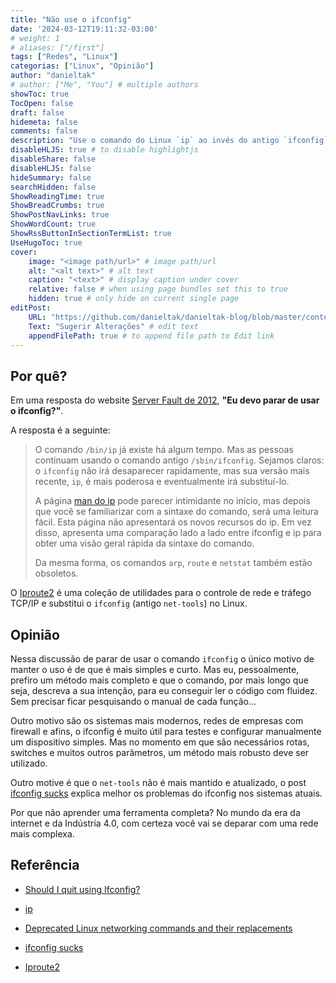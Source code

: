 ```yaml
---
title: "Não use o ifconfig"
date: '2024-03-12T19:11:32-03:00'
# weight: 1
# aliases: ["/first"]
tags: ["Redes", "Linux"]
categorias: ["Linux", "Opinião"]
author: "danieltak"
# author: ["Me", "You"] # multiple authors
showToc: true
TocOpen: false
draft: false
hidemeta: false
comments: false
description: "Use o comando do Linux `ip` ao invés do antigo `ifconfig`"
disableHLJS: true # to disable highlightjs
disableShare: false
disableHLJS: false
hideSummary: false
searchHidden: false
ShowReadingTime: true
ShowBreadCrumbs: true
ShowPostNavLinks: true
ShowWordCount: true
ShowRssButtonInSectionTermList: true
UseHugoToc: true
cover:
    image: "<image path/url>" # image path/url
    alt: "<alt text>" # alt text
    caption: "<text>" # display caption under cover
    relative: false # when using page bundles set this to true
    hidden: true # only hide on current single page
editPost:
    URL: "https://github.com/danieltak/danieltak-blog/blob/master/content"
    Text: "Sugerir Alterações" # edit text
    appendFilePath: true # to append file path to Edit link
---
```


## Por quê?

Em uma resposta do website [Server Fault de 2012][1], **"Eu devo parar de usar o ifconfig?"**.

A resposta é a seguinte:

>O comando `/bin/ip` já existe há algum tempo. Mas as pessoas continuam usando o comando antigo `/sbin/ifconfig`. Sejamos claros: o `ifconfig` não irá desaparecer rapidamente, mas sua versão mais recente, `ip`, é mais poderosa e eventualmente irá substituí-lo.
>
>A página [man do ip][2] pode parecer intimidante no início, mas depois que você se familiarizar com a sintaxe do comando, será uma leitura fácil. Esta página não apresentará os novos recursos do ip. Em vez disso, apresenta uma comparação lado a lado entre ifconfig e ip para obter uma visão geral rápida da sintaxe do comando.
>
>Da mesma forma, os comandos `arp`, `route` e `netstat` também estão obsoletos.

O [Iproute2][5] é uma coleção de utilidades para o controle de rede e tráfego TCP/IP e substitui o `ifconfig` (antigo `net-tools`) no Linux.

## Opinião

Nessa discussão de parar de usar o comando `ifconfig` o único motivo de manter o uso é de que é mais simples e curto. Mas eu, pessoalmente, prefiro um método mais completo e que o comando, por mais longo que seja, descreva a sua intenção, para eu conseguir ler o código com fluidez. Sem precisar ficar pesquisando o manual de cada função...

Outro motivo são os sistemas mais modernos, redes de empresas com firewall e afins, o ifconfig é muito útil para testes e configurar manualmente um dispositivo simples. Mas no momento em que são necessários rotas, switches e muitos outros parâmetros, um método mais robusto deve ser utilizado.

Outro motive é que o `net-tools` não é mais mantido e atualizado, o post [ifconfig sucks][4] explica melhor os problemas do ifconfig nos sistemas atuais.

Por que não aprender uma ferramenta completa? No mundo da era da internet e da Indústria 4.0, com certeza você vai se deparar com uma rede mais complexa.

## Referência

- [Should I quit using Ifconfig?][1]

[1]: https://serverfault.com/questions/458628/should-i-quit-using-ifconfig

- [ip][2]

[2]: https://linux.die.net/man/8/ip

- [Deprecated Linux networking commands and their replacements][3]

[3]: https://dougvitale.wordpress.com/2011/12/21/deprecated-linux-networking-commands-and-their-replacements/

- [ifconfig sucks][4]

[4]: https://inai.de/2008/02/19

- [Iproute2 ][5]

[5]: https://wiki.linuxfoundation.org/networking/iproute2